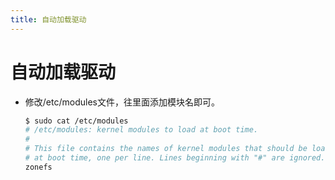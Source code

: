 ```yaml
---
title: 自动加载驱动
---
```


# 自动加载驱动

- 修改/etc/modules文件，往里面添加模块名即可。
    
    ```bash
    $ sudo cat /etc/modules
    # /etc/modules: kernel modules to load at boot time.
    #
    # This file contains the names of kernel modules that should be loaded
    # at boot time, one per line. Lines beginning with "#" are ignored.
    zonefs
    ```